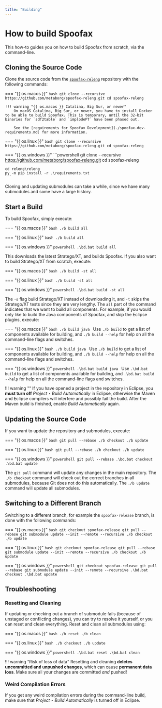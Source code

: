 ```yaml
---
title: "Building"
---
```

# How to build Spoofax
This how-to guides you on how to build Spoofax from scratch, via the command-line.


## Cloning the Source Code
Clone the source code from the [`spoofax-releng`](https://github.com/metaborg/spoofax-releng) repository with the following commands:

=== "{{ os.macos }}"
    ```bash
    git clone --recursive https://github.com/metaborg/spoofax-releng.git
    cd spoofax-releng
    ```

    !!! warning "{{ os.macos }} Catalina, Big Sur, or newer"
        On macOS Catalina, Big Sur, or newer, you have to install Docker to be able to build Spoofax. This is temporary, until the 32-bit binaries for `sdf2table` and `implodePT` have been phased out.

        See the [requirements for Spoofax Development](./spoofax-dev-requirements.md) for more information.

=== "{{ os.linux }}"
    ```bash
    git clone --recursive https://github.com/metaborg/spoofax-releng.git
    cd spoofax-releng
    ```

=== "{{ os.windows }}"
    ```powershell
    git clone --recursive https://github.com/metaborg/spoofax-releng.git
    cd spoofax-releng

    cd releng\releng
    py -m pip install -r .\requirements.txt
    ```

Cloning and updating submodules can take a while, since we have many submodules and some have a large history.


## Start a Build
To build Spoofax, simply execute:

=== "{{ os.macos }}"
    ```bash
    ./b build all
    ```

=== "{{ os.linux }}"
    ```bash
    ./b build all
    ```

=== "{{ os.windows }}"
    ```powershell
    .\bd.bat build all
    ```

This downloads the latest Stratego/XT, and builds Spoofax. If you also want to build Stratego/XT from scratch, execute:

=== "{{ os.macos }}"
    ```bash
    ./b build -st all
    ```

=== "{{ os.linux }}"
    ```bash
    ./b build -st all
    ```

=== "{{ os.windows }}"
    ```powershell
    .\bd.bat build -st all
    ```

The `-s` flag build Stratego/XT instead of downloading it, and `-t` skips the Stratego/XT tests since they are very lengthy. The `all` part of the command indicates that we want to build all components. For example, if you would only like to build the Java components of Spoofax, and skip the Eclipse plugins, execute:

=== "{{ os.macos }}"
    ```bash
    ./b build java
    ```
    Use `./b build` to get a list of components available for building, and `./b build --help` for help on all the command-line flags and switches.

=== "{{ os.linux }}"
    ```bash
    ./b build java
    ```
    Use `./b build` to get a list of components available for building, and `./b build --help` for help on all the command-line flags and switches.

=== "{{ os.windows }}"
    ```powershell
    .\bd.bat build java
    ```
    Use `.\bd.bat build` to get a list of components available for building, and `.\bd.bat build --help` for help on all the command-line flags and switches.

!!! warning ""
    If you have opened a project in the repository in Eclipse, you **must turn off** _Project_ ‣ _Build Automatically_ in Eclipse, otherwise the Maven and Eclipse compilers will interfere and possibly fail the build. After the Maven build is finished, enable _Build Automatically_ again.


## Updating the Source Code
If you want to update the repository and submodules, execute:

=== "{{ os.macos }}"
    ```bash
    git pull --rebase
    ./b checkout
    ./b update
    ```

=== "{{ os.linux }}"
    ```bash
    git pull --rebase
    ./b checkout
    ./b update
    ```

=== "{{ os.windows }}"
    ```powershell
    git pull --rebase
    .\bd.bat checkout
    .\bd.bat update
    ```

The `git pull` command will update any changes in the main repository. The `./b checkout` command will check out the correct branches in all submodules, because Git does not do this automatically. The `./b update` command will update all submodules.


## Switching to a Different Branch
Switching to a different branch, for example the `spoofax-release` branch, is done with the following commands:

=== "{{ os.macos }}"
    ```bash
    git checkout spoofax-release
    git pull --rebase
    git submodule update --init --remote --recursive
    ./b checkout
    ./b update
    ```

=== "{{ os.linux }}"
    ```bash
    git checkout spoofax-release
    git pull --rebase
    git submodule update --init --remote --recursive
    ./b checkout
    ./b update
    ```

=== "{{ os.windows }}"
    ```powershell
    git checkout spoofax-release
    git pull --rebase
    git submodule update --init --remote --recursive
    .\bd.bat checkout
    .\bd.bat update
    ```


## Troubleshooting
### Resetting and Cleaning
If updating or checking out a branch of submodule fails (because of unstaged or conflicting changes), you can try to resolve it yourself, or you can reset and clean everything. Reset and clean all submodules using:

=== "{{ os.macos }}"
    ```bash
    ./b reset
    ./b clean
    ```

=== "{{ os.linux }}"
    ```bash
    ./b checkout
    ./b update
    ```

=== "{{ os.windows }}"
    ```powershell
    .\bd.bat reset
    .\bd.bat clean
    ```

!!! warning "Risk of loss of data"
    Resetting and cleaning **deletes uncommitted and unpushed changes**, which can cause **permanent data loss**. Make sure all your changes are committed _and_ pushed!

### Weird Compilation Errors
If you get any weird compilation errors during the command-line build, make sure that _Project_ ‣ _Build Automatically_ is turned off in Eclipse.
